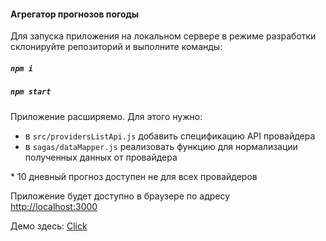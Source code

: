 #### Агрегатор прогнозов погоды

Для запуска приложения на локальном сервере в режиме разработки  склонируйте репозиторий  и выполните команды:  
##### `npm i`  
##### `npm start`  

Приложение расширяемо. Для этого нужно:
* в `src/providersListApi.js` добавить 
спецификацию API провайдера
* в `sagas/dataMapper.js` реализовать функцию для нормализации полученных данных от провайдера

\* 10 дневный прогноз доступен не для всех провайдеров

Приложение будет доступно в браузере по адресу  
 [http://localhost:3000](http://localhost:3000) 

 Демо здесь: [Click]( https://srgmkv.github.io/weather-forecast-aggregator/ )
